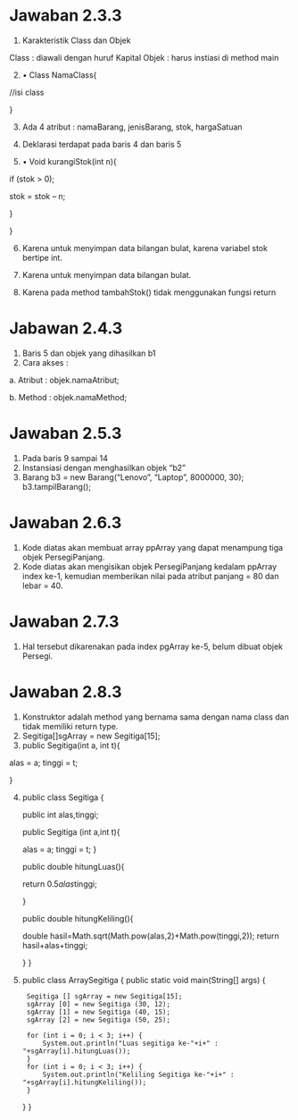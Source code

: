# Jawaban 2.3.3

1. Karakteristik Class dan Objek

Class : diawali dengan huruf Kapital
Objek : harus instiasi di method main

2.  •	Class NamaClass{

//isi class

}

3. Ada 4 atribut : namaBarang, jenisBarang, stok, hargaSatuan

4. Deklarasi terdapat pada baris 4 dan baris 5

5. •	Void kurangiStok(int n){

if (stok > 0);

stok = stok – n;

 }
 
 }
 
 6. Karena untuk menyimpan data bilangan bulat, karena variabel stok bertipe int.

 7. Karena untuk menyimpan data bilangan bulat.

8. Karena pada method tambahStok() tidak menggunakan fungsi return

# Jabawan 2.4.3
1. Baris 5 dan objek yang dihasilkan b1
2. Cara akses :

 a. Atribut : objek.namaAtribut; 

b. Method : objek.namaMethod;

# Jawaban 2.5.3
1. Pada baris 9 sampai 14
2. Instansiasi dengan menghasilkan objek “b2”
3. Barang b3 = new Barang(“Lenovo”, “Laptop”, 8000000, 30);
 b3.tampilBarang();

# Jawaban 2.6.3 
1. Kode diatas akan membuat array ppArray yang dapat menampung tiga objek PersegiPanjang.
2. Kode diatas akan mengisikan objek PersegiPanjang kedalam ppArray index ke-1, kemudian memberikan nilai pada atribut panjang = 80 dan lebar = 40.
# Jawaban 2.7.3
1. Hal tersebut dikarenakan pada index pgArray ke-5, belum dibuat objek Persegi.
# Jawaban 2.8.3
1. Konstruktor adalah method yang bernama sama dengan nama class dan tidak memiliki return type.
2. Segitiga[]sgArray = new Segitiga[15];
3. public Segitiga(int a, int t){

alas = a; tinggi = t; 

}

4. public class Segitiga {

    public int alas,tinggi;

    public Segitiga (int a,int t){

    alas = a;
    tinggi = t;
    }

    public double hitungLuas(){

    return 0.5*alas*tinggi;

    }

    public double hitungKeliling(){

    double hasil=Math.sqrt(Math.pow(alas,2)+Math.pow(tinggi,2));
    return hasil+alas+tinggi;

    }
}
5. public class ArraySegitiga {
    public static void main(String[] args) {

        Segitiga [] sgArray = new Segitiga[15];
        sgArray [0] = new Segitiga (30, 12);
        sgArray [1] = new Segitiga (40, 15);
        sgArray [2] = new Segitiga (50, 25);
        
        for (int i = 0; i < 3; i++) {
            System.out.println("Luas segitiga ke-"+i+" : "+sgArray[i].hitungLuas());
        } 
        for (int i = 0; i < 3; i++) {
            System.out.println("Keliling Segitiga ke-"+i+" : "+sgArray[i].hitungKeliling());
        }
    }
}

